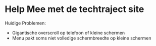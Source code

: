 <h1>Help Mee met de techtraject site</h1>

Huidige Problemen:
<ul>
  <li>Gigantische overscroll op telefoon of kleine schermen</li>
  <li>Menu pakt soms niet volledige schermbreedte op kleine schermen</li>
</ul>
